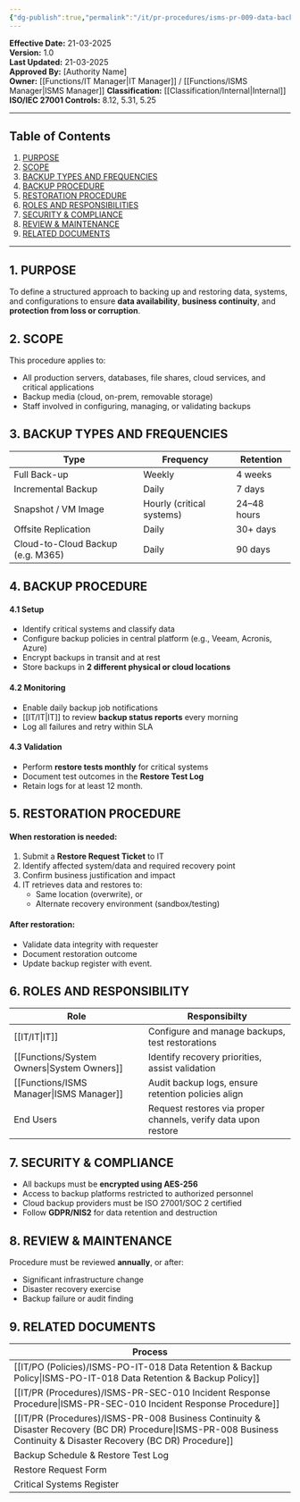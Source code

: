 ```yaml
---
{"dg-publish":true,"permalink":"/it/pr-procedures/isms-pr-009-data-backup-and-restoration-procedure/","tags":["procedure","Backup","restore"],"noteIcon":"lightbulb"}
---
```


**Effective Date:** 21-03-2025  
**Version:** 1.0  
**Last Updated:** 21-03-2025  
**Approved By:** [Authority Name]  
**Owner:** [[Functions/IT Manager\|IT Manager]] / [[Functions/ISMS Manager\|ISMS Manager]]
**Classification:** [[Classification/Internal\|Internal]]
**ISO/IEC 27001 Controls:** 8.12, 5.31, 5.25

---
## **Table of Contents**  
1. [PURPOSE](#purpose)  
2. [SCOPE](#scope)  
3. [BACKUP TYPES AND FREQUENCIES](#backup-types-and-frequencies)  
4. [BACKUP PROCEDURE](#backup-procedure)  
5. [RESTORATION PROCEDURE](#restoration-procedure)  
6. [ROLES AND RESPONSIBILITIES](#roles-and-responsibilities)  
7. [SECURITY & COMPLIANCE](#security-compliance)  
8. [REVIEW & MAINTENANCE](#review-maintenance)
9. [RELATED DOCUMENTS](#related-documents)  
---
## **1. PURPOSE**  
To define a structured approach to backing up and restoring data, systems, and configurations to ensure **data availability**, **business continuity**, and **protection from loss or corruption**.
## **2. SCOPE**
This procedure applies to:
- All production servers, databases, file shares, cloud services, and critical applications
- Backup media (cloud, on-prem, removable storage)
- Staff involved in configuring, managing, or validating backups
## **3. BACKUP TYPES AND FREQUENCIES**

| Type                              | Frequency                 | Retention   |
| --------------------------------- | ------------------------- | ----------- |
| Full Back-up                      | Weekly                    | 4 weeks     |
| Incremental Backup                | Daily                     | 7 days      |
| Snapshot / VM Image               | Hourly (critical systems) | 24–48 hours |
| Offsite Replication               | Daily                     | 30+ days    |
| Cloud-to-Cloud Backup (e.g. M365) | Daily                     | 90 days     |
## **4. BACKUP PROCEDURE**
#### 4.1 Setup
- Identify critical systems and classify data
- Configure backup policies in central platform (e.g., Veeam, Acronis, Azure)
- Encrypt backups in transit and at rest
- Store backups in **2 different physical or cloud locations**
#### 4.2 Monitoring
- Enable daily backup job notifications
- [[IT/IT\|IT]] to review **backup status reports** every morning
- Log all failures and retry within SLA
#### 4.3 Validation
- Perform **restore tests monthly** for critical systems
- Document test outcomes in the **Restore Test Log**
- Retain logs for at least 12 month.
## **5. RESTORATION PROCEDURE**  
#### When restoration is needed:
1. Submit a **Restore Request Ticket** to IT
2. Identify affected system/data and required recovery point
3. Confirm business justification and impact
4. IT retrieves data and restores to:
    - Same location (overwrite), or
    - Alternate recovery environment (sandbox/testing)
#### After restoration:
- Validate data integrity with requester
- Document restoration outcome
- Update backup register with event.
## **6. ROLES AND RESPONSIBILITY**

| Role              | Responsibilty                                                  |
| ----------------- | -------------------------------------------------------------- |
| [[IT/IT\|IT]]            | Configure and manage backups, test restorations                |
| [[Functions/System Owners\|System Owners]] | Identify recovery priorities, assist validation                |
| [[Functions/ISMS Manager\|ISMS Manager]]  | Audit backup logs, ensure retention policies align             |
| End Users         | Request restores via proper channels, verify data upon restore |
## **7. SECURITY & COMPLIANCE**  
- All backups must be **encrypted using AES-256**
- Access to backup platforms restricted to authorized personnel
- Cloud backup providers must be ISO 27001/SOC 2 certified
- Follow **GDPR/NIS2** for data retention and destruction

## **8. REVIEW & MAINTENANCE**
Procedure must be reviewed **annually**, or after:
- Significant infrastructure change
- Disaster recovery exercise
- Backup failure or audit finding
## **9. RELATED DOCUMENTS**

| Process                                                                   |
| ------------------------------------------------------------------------- |
| [[IT/PO (Policies)/ISMS-PO-IT-018 Data Retention & Backup Policy\|ISMS-PO-IT-018 Data Retention & Backup Policy]]                         |
| [[IT/PR (Procedures)/ISMS-PR-SEC-010 Incident Response Procedure\|ISMS-PR-SEC-010 Incident Response Procedure]]                           |
| [[IT/PR (Procedures)/ISMS-PR-008 Business Continuity & Disaster Recovery (BC DR) Procedure\|ISMS-PR-008 Business Continuity & Disaster Recovery (BC DR) Procedure]] |
| Backup Schedule & Restore Test Log                                        |
| Restore Request Form                                                      |
| Critical Systems Register                                                 |








